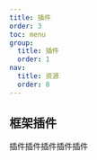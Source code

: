 ```yaml
---
title: 插件
order: 3
toc: menu
group:
  title: 插件
  order: 1
nav:
  title: 资源
  order: 8
---
```


## 框架插件
 插件插件插件插件插件